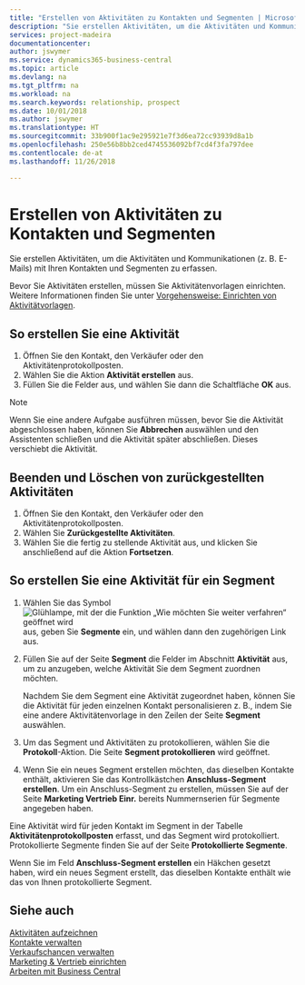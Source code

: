 ```yaml
---
title: "Erstellen von Aktivitäten zu Kontakten und Segmenten | Microsoft Docs"
description: "Sie erstellen Aktivitäten, um die Aktivitäten und Kommunikationen (z. B. E-Mails) mit Ihren Kontakten und Segmenten in Business Central zu erfassen."
services: project-madeira
documentationcenter: 
author: jswymer
ms.service: dynamics365-business-central
ms.topic: article
ms.devlang: na
ms.tgt_pltfrm: na
ms.workload: na
ms.search.keywords: relationship, prospect
ms.date: 10/01/2018
ms.author: jswymer
ms.translationtype: HT
ms.sourcegitcommit: 33b900f1ac9e295921e7f3d6ea72cc93939d8a1b
ms.openlocfilehash: 250e56b8bb2ced4745536092bf7cd4f3fa797dee
ms.contentlocale: de-at
ms.lasthandoff: 11/26/2018

---
```

# <a name="create-interactions-on-contacts-and-segments"></a>Erstellen von Aktivitäten zu Kontakten und Segmenten
Sie erstellen Aktivitäten, um die Aktivitäten und Kommunikationen (z. B. E-Mails) mit Ihren Kontakten und Segmenten zu erfassen.

Bevor Sie Aktivitäten erstellen, müssen Sie Aktivitätenvorlagen einrichten. Weitere Informationen finden Sie unter [Vorgehensweise: Einrichten von Aktivitätvorlagen](marketing-interactions.md).

## <a name="to-create-an-interaction"></a>So erstellen Sie eine Aktivität
1. Öffnen Sie den Kontakt, den Verkäufer oder den Aktivitätenprotokollposten.
2. Wählen Sie die Aktion **Aktivität erstellen** aus.
3. Füllen Sie die Felder aus, und wählen Sie dann die Schaltfläche **OK** aus.

> [!NOTE]  
>   Wenn Sie eine andere Aufgabe ausführen müssen, bevor Sie die Aktivität abgeschlossen haben, können Sie **Abbrechen** auswählen und den Assistenten schließen und die Aktivität später abschließen. Dieses verschiebt die Aktivität.

## <a name="to-finish-and-delete-postponed-interactions"></a>Beenden und Löschen von zurückgestellten Aktivitäten
1. Öffnen Sie den Kontakt, den Verkäufer oder den Aktivitätenprotokollposten.
2. Wählen Sie **Zurückgestellte Aktivitäten**.
3. Wählen Sie die fertig zu stellende Aktivität aus, und klicken Sie anschließend auf die Aktion **Fortsetzen**.

## <a name="to-create-an-interaction-on-a-segment"></a>So erstellen Sie eine Aktivität für ein Segment
1. Wählen Sie das Symbol ![Glühlampe, mit der die Funktion „Wie möchten Sie weiter verfahren“ geöffnet wird](media/ui-search/search_small.png "Wie möchten Sie weiter verfahren?") aus, geben Sie **Segmente** ein, und wählen dann den zugehörigen Link aus.
2. Füllen Sie auf der Seite **Segment** die Felder im Abschnitt **Aktivität** aus, um zu anzugeben, welche Aktivität Sie dem Segment zuordnen möchten.

    Nachdem Sie dem Segment eine Aktivität zugeordnet haben, können Sie die Aktivität für jeden einzelnen Kontakt personalisieren z. B., indem Sie eine andere Aktivitätenvorlage in den Zeilen der Seite **Segment** auswählen.  
3. Um das Segment und Aktivitäten zu protokollieren, wählen Sie die **Protokoll**-Aktion. Die Seite **Segment protokollieren** wird geöffnet.
4. Wenn Sie ein neues Segment erstellen möchten, das dieselben Kontakte enthält, aktivieren Sie das Kontrollkästchen **Anschluss-Segment erstellen**. Um ein Anschluss-Segment zu erstellen, müssen Sie auf der Seite **Marketing Vertrieb Einr.** bereits Nummernserien für Segmente angegeben haben.

Eine Aktivität wird für jeden Kontakt im Segment in der Tabelle **Aktivitätenprotokollposten** erfasst, und das Segment wird protokolliert. Protokollierte Segmente finden Sie auf der Seite **Protokollierte Segmente**.

Wenn Sie im Feld **Anschluss-Segment erstellen** ein Häkchen gesetzt haben, wird ein neues Segment erstellt, das dieselben Kontakte enthält wie das von Ihnen protokollierte Segment.

## <a name="see-also"></a>Siehe auch
[Aktivitäten aufzeichnen](marketing-interactions.md)  
[Kontakte verwalten](marketing-contacts.md)  
[Verkaufschancen verwalten](marketing-manage-sales-opportunities.md)  
[Marketing & Vertrieb einrichten](marketing-setup-marketing.md)  
[Arbeiten mit  Business Central](ui-work-product.md)


